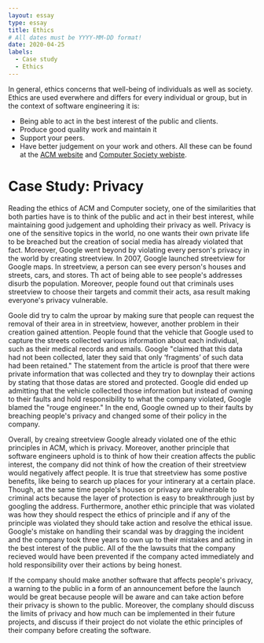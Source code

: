 ```yaml
---
layout: essay
type: essay
title: Ethics
# All dates must be YYYY-MM-DD format!
date: 2020-04-25
labels:
  - Case study
  - Ethics
---
```


In general, ethics concerns that well-being of individuals as well as society. Ethics are used everwhere and differs for every individual or group, but in the context of software engineering it is:
* Being able to act in the best interest of the public and clients.
* Produce good quality work and maintain it
* Support your peers.
* Have better judgement on your work and others.
All these can be found at the [ACM website](https://www.acm.org/code-of-ethics) and [Computer Society webiste](https://www.computer.org/education/code-of-ethics).

# Case Study: Privacy
Reading the ethics of ACM and Computer society, one of the similarities that both parties have is to think of the public and act in their best interest, while maintaining good judgement and upholding their privacy as well. Privacy is one of the sensitive topics in the world, no one wants their own private life to be breached but the creation of social media has already violated that fact. Moreover, Google went beyond by violating every person's privacy in the world by creating streetview. In 2007, Google launched streetview for Google maps. In streetview, a person can see every person's houses and streets, cars, and stores. Th act of being able to see people's addresses disurb the population. Moreover, people found out that criminals uses streetview to choose their targets and commit their acts, asa result making everyone's privacy vulnerable. 

Goole did try to calm the uproar by making sure that people can request the removal of their area in in streetview, however, another problem in their creation gained attention. People found that the vehicle that Google used to capture the streets collected various information about each individual, such as their medical records and emails. Google "claimed that this data had not been collected, later they said that only ‘fragments’ of such data had been retained." The statement from the article is proof that there were private information that was collected and they try to downplay their actions by stating that those datas are stored and protected. Google did ended up admitting that the vehicle collected those information but instead of owning to their faults and hold responsibility to what the company violated, Google blamed the "rouge engineer." In the end, Google owned up to their faults by breaching people's privacy and changed some of their policy in the company.

Overall, by creaing streetview Google already violated one of the ethic principles in ACM, which is privacy. Moreover, another principle that software engineers uphold is to think of how their creation affects the public interest, the company did not think of how the creation of their streetview would negatively affect people. It is true that streetview has some postive benefits, like being to search up places for your intinerary at a certain place. Though, at the same time people's houses or privacy are vulnerable to criminal acts because the layer of protection is easy to breakthrough just by googling the address. Furthermore, another ethic principle that was violated was how they should respect the ethics of principle and if any of the principle was violated they should take action and resolve the ethical issue. Google's mistake on handling their scandal was by dragging the incident and the company took three years to own up to their mistakes and acting in the best interest of the public. All of the the lawsuits that the company recieved would have been prevented if the company acted immediately and hold responsibility over their actions by being honest.

If the company should make another software that affects people's privacy, a warning to the public in a form of an announcement before the launch would be great because people will be aware and can take action before their privacy is shown to the public. Moreover, the complany should discuss the limits of privacy and how much can be implemented in their future projects, and discuss if their project do not violate the ethic principles of their company before creating the software.
